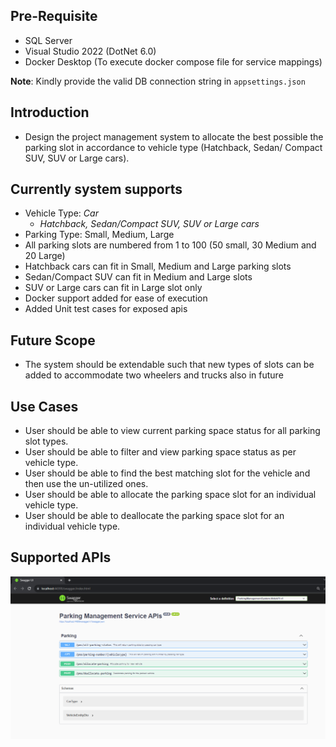 ## **Pre-Requisite**

- SQL Server
- Visual Studio 2022 (DotNet 6.0)
- Docker Desktop (To execute docker compose file for service mappings)

**Note**: Kindly provide the valid DB connection string in `appsettings.json`

## **Introduction**

- Design the project management system to allocate the best possible the parking slot in accordance to vehicle type (Hatchback, Sedan/ Compact SUV, SUV or Large cars).

## **Currently system supports**

- Vehicle Type: _Car_
  - _Hatchback, Sedan/Compact SUV, SUV or Large cars_
- Parking Type: Small, Medium, Large
- All parking slots are numbered from 1 to 100 (50 small, 30 Medium and 20 Large)
- Hatchback cars can fit in Small, Medium and Large parking slots
- Sedan/Compact SUV can fit in Medium and Large slots
- SUV or Large cars can fit in Large slot only
- Docker support added for ease of execution
- Added Unit test cases for exposed apis

## **Future Scope**

- The system should be extendable such that new types of slots can be added to accommodate two wheelers and trucks also in future

## **Use Cases**

- User should be able to view current parking space status for all parking slot types.
- User should be able to filter and view parking space status as per vehicle type.
- User should be able to find the best matching slot for the vehicle and then use the un-utilized ones.
- User should be able to allocate the parking space slot for an individual vehicle type.
- User should be able to deallocate the parking space slot for an individual vehicle type.

## **Supported APIs**

![Alt text](image.png)
